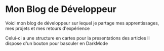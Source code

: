 # Mon Blog de Développeur


Voici mon blog de développeur sur lequel je partage mes apprentissages, mes projets et mes retours d'expérience

Celui-ci a une structure en cartes pour la presentations des articles
Il dispose d'un bouton pour basculer en DarkMode



